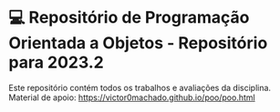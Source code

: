 # ​​<strong>💻 Repositório de Programação Orientada a Objetos - Repositório para 2023.2</strong>

Este repositório contém todos os trabalhos e avaliações da disciplina.<br>
Material de apoio: https://victor0machado.github.io/poo/poo.html

